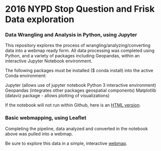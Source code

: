 # 2016 NYPD Stop Question and Frisk Data exploration

### Data Wrangling and Analysis in Python, using Jupyter

This repository explores the process of wrangling/analyzing/converting data into a webmap ready form.  All data processing was completed using Python, and a variety of packages including Geopandas, within an interactive Jupyter Notebook environment.  

The following packages must be installed ($ conda install) into the active Conda environment:

Jupyter (allows use of jupyter notebook Python 3 interactive environment)
Geopandas (integrates other packages geospatial components)
Matplotlib (dataviz package - allows plotting of visualizations)

If the notebook will not run within Github, here is an [HTML version](https://github.com/rakatk0/2016-StopQuestionFrisk/blob/master/rakatk0-python-pandas-geopandas-101.html).

### Basic webmapping, using Leaflet

Completing the pipeline, data analyzed and converted in the notebook above was pulled into a webmap.  

Be sure to explore this data in a simple, interactive [webmap](https://github.com/rakatk0/2016-StopQuestionFrisk/map/).

